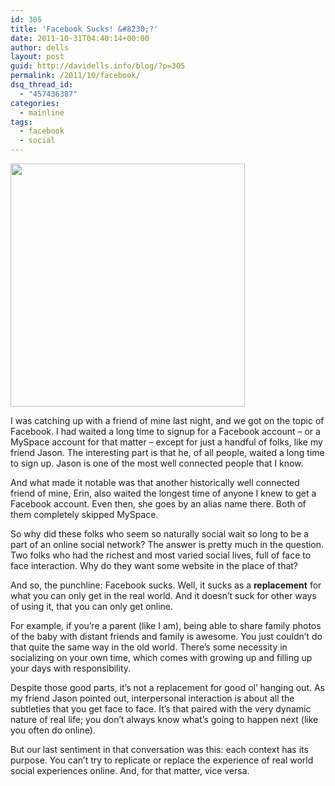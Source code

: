 ```yaml
---
id: 305
title: 'Facebook Sucks! &#8230;?'
date: 2011-10-31T04:40:14+00:00
author: dells
layout: post
guid: http://davidells.info/blog/?p=305
permalink: /2011/10/facebook/
dsq_thread_id:
  - "457436387"
categories:
  - mainline
tags:
  - facebook
  - social
---
```

[<img src="http://davidells.info/blog/wp-content/uploads/2011/10/socialweb.png" alt="" title="socialweb" width="375" height="389" class="aligncenter size-full wp-image-315" />](http://davidells.info/blog/wp-content/uploads/2011/10/socialweb.png)

I was catching up with a friend of mine last night, and we got on the topic of Facebook. I had waited a long time to signup for a Facebook account &#8211; or a MySpace account for that matter &#8211; except for just a handful of folks, like my friend Jason. The interesting part is that he, of all people, waited a long time to sign up. Jason is one of the most well connected people that I know. 

And what made it notable was that another historically well connected friend of mine, Erin, also waited the longest time of anyone I knew to get a Facebook account. Even then, she goes by an alias name there. Both of them completely skipped MySpace.

So why did these folks who seem so naturally social wait so long to be a part of an online social network? The answer is pretty much in the question. Two folks who had the richest and most varied social lives, full of face to face interaction. Why do they want some website in the place of that?

And so, the punchline: Facebook sucks. Well, it sucks as a **replacement** for what you can only get in the real world. And it doesn&#8217;t suck for other ways of using it, that you can only get online. 

For example, if you&#8217;re a parent (like I am), being able to share family photos of the baby with distant friends and family is awesome. You just couldn&#8217;t do that quite the same way in the old world. There&#8217;s some necessity in socializing on your own time, which comes with growing up and filling up your days with responsibility. 

Despite those good parts, it&#8217;s not a replacement for good ol&#8217; hanging out. As my friend Jason pointed out, interpersonal interaction is about all the subtleties that you get face to face. It&#8217;s that paired with the very dynamic nature of real life; you don&#8217;t always know what&#8217;s going to happen next (like you often do online).

But our last sentiment in that conversation was this: each context has its purpose. You can&#8217;t try to replicate or replace the experience of real world social experiences online. And, for that matter, vice versa.